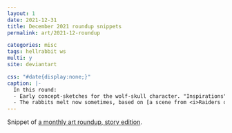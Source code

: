 ```yaml
---
layout: 1
date: 2021-12-31
title: December 2021 roundup snippets
permalink: art/2021-12-roundup

categories: misc
tags: hellrabbit ws
multi: y
site: deviantart

css: "#date{display:none;}"
caption: |-
  In this round:
  - Early concept-sketches for the wolf-skull character. "Inspirations" (design ripoffs) include [N Pokémon](https://bulbapedia.bulbagarden.net/wiki/N) and [Keith Voltron](https://voltron.fandom.com/wiki/Keith_(Legendary_Defender)).
  - The rabbits melt now sometimes, based on [a scene from <i>Raiders of the Lost Ark</i>](https://www.youtube.com/watch?v=GP0YTZmnhns).
---
```

Snippet of [a monthly art roundup, story edition](https://a-flyleaf.github.io/ygbtdm/gallery/roundups/2021-12).